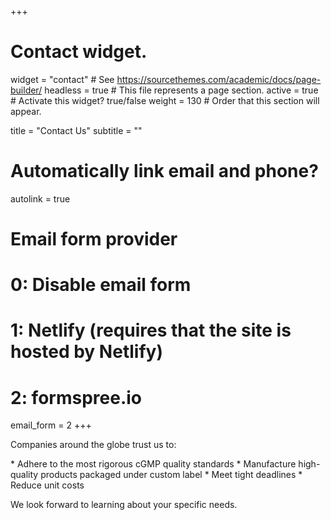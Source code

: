 +++
# Contact widget.
widget = "contact"  # See https://sourcethemes.com/academic/docs/page-builder/
headless = true  # This file represents a page section.
active = true  # Activate this widget? true/false
weight = 130  # Order that this section will appear.

title = "Contact Us"
subtitle = ""

# Automatically link email and phone?
autolink = true

# Email form provider
#   0: Disable email form
#   1: Netlify (requires that the site is hosted by Netlify)
#   2: formspree.io
email_form = 2
+++
<p>Companies around the globe trust us to:</p>
* Adhere to the most rigorous cGMP quality standards
* Manufacture high-quality products packaged under custom label
* Meet tight deadlines
* Reduce unit costs

<p>We look forward to learning about your specific needs.</p>
